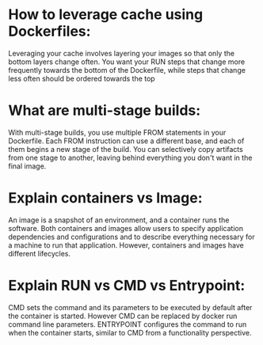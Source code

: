 # How to leverage cache using Dockerfiles:
Leveraging your cache involves layering your images so that only the bottom layers change often.
You want your RUN steps that change more frequently towards the bottom of the Dockerfile, while steps that change less often should be ordered towards the top
#  What are multi-stage builds:
With multi-stage builds, you use multiple FROM statements in your Dockerfile. Each FROM instruction can use a different base, and each of them begins a new stage of the build. You can selectively copy artifacts from one stage to another, leaving behind everything you don't want in the final image.
# Explain containers vs Image:
An image is a snapshot of an environment, and a container runs the software. Both containers and images allow users to specify application dependencies and configurations and to describe everything necessary for a machine to run that application. However, containers and images have different lifecycles.
# Explain RUN vs CMD vs Entrypoint:
CMD sets the command and its parameters to be executed by default after the container is started. However CMD can be replaced by docker run command line parameters. ENTRYPOINT configures the command to run when the container starts, similar to CMD from a functionality perspective.